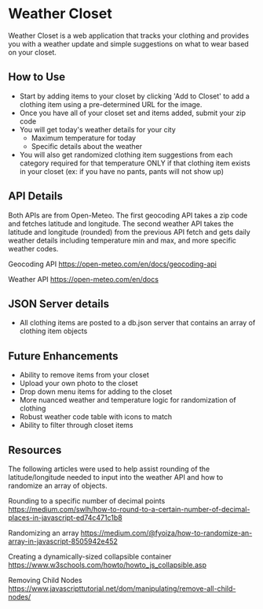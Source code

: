# Weather Closet

Weather Closet is a web application that tracks your clothing and provides you with a weather update and simple suggestions on what to wear based on your closet.

## How to Use
- Start by adding items to your closet by clicking 'Add to Closet' to add a clothing item using a pre-determined URL for the image.
- Once you have all of your closet set and items added, submit your zip code
- You will get today's weather details for your city
  - Maximum temperature for today
  - Specific details about the weather
- You will also get randomized clothing item suggestions from each category required for that temperature ONLY if that clothing item exists in your closet (ex: if you have no pants, pants will not show up)



## API Details
Both APIs are from Open-Meteo.  The first geocoding API takes a zip code and fetches latitude and longitude. The second weather API takes the latitude and longitude (rounded) from the previous API fetch and gets daily weather details including temperature min and max, and more specific weather codes.

Geocoding API
https://open-meteo.com/en/docs/geocoding-api

Weather API
https://open-meteo.com/en/docs

## JSON Server details
- All clothing items are posted to a db.json server that contains an array of clothing item objects

## Future Enhancements
- Ability to remove items from your closet 
- Upload your own photo to the closet
- Drop down menu items for adding to the closet
- More nuanced weather and temperature logic for randomization of clothing
- Robust weather code table with icons to match
- Ability to filter through closet items

## Resources
The following articles were used to help assist rounding of the latitude/longitude needed to input into the weather API and how to randomize an array of objects.

Rounding to a specific number of decimal points
https://medium.com/swlh/how-to-round-to-a-certain-number-of-decimal-places-in-javascript-ed74c471c1b8

Randomizing an array
https://medium.com/@fyoiza/how-to-randomize-an-array-in-javascript-8505942e452

Creating a dynamically-sized collapsible container
https://www.w3schools.com/howto/howto_js_collapsible.asp

Removing Child Nodes
https://www.javascripttutorial.net/dom/manipulating/remove-all-child-nodes/

